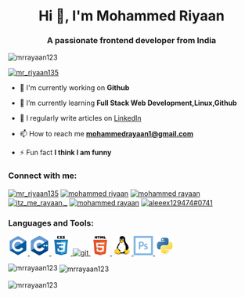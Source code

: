 <h1 align="center">Hi 👋, I'm Mohammed Riyaan</h1>
<h3 align="center">A passionate frontend developer from India</h3>

<p align="left"> <img src="https://komarev.com/ghpvc/?username=mrrayaan123&label=Profile%20views&color=0e75b6&style=flat" alt="mrrayaan123" /> </p>

<p align="left"> <a href="https://twitter.com/mr_riyaan135" target="blank"><img src="https://img.shields.io/twitter/follow/mr_riyaan135?logo=twitter&style=for-the-badge" alt="mr_riyaan135" /></a> </p>

- 🔭 I'm currently working on **Github**

- 🌱 I’m currently learning **Full Stack Web Development,Linux,Github**

- 📝 I regularly write articles on [LinkedIn](LinkedIn)

- 📫 How to reach me **mohammedrayaan1@gmail.com**

- ⚡ Fun fact **I think I am funny**

<h3 align="left">Connect with me:</h3>
<p align="left">
<a href="https://twitter.com/mr_riyaan135" target="blank"><img align="center" src="https://raw.githubusercontent.com/rahuldkjain/github-profile-readme-generator/master/src/images/icons/Social/twitter.svg" alt="mr_riyaan135" height="30" width="40" /></a>
<a href="https://linkedin.com/in/mohammed riyaan" target="blank"><img align="center" src="https://raw.githubusercontent.com/rahuldkjain/github-profile-readme-generator/master/src/images/icons/Social/linked-in-alt.svg" alt="mohammed riyaan" height="30" width="40" /></a>
<a href="https://fb.com/mohammed rayaan" target="blank"><img align="center" src="https://raw.githubusercontent.com/rahuldkjain/github-profile-readme-generator/master/src/images/icons/Social/facebook.svg" alt="mohammed rayaan" height="30" width="40" /></a>
<a href="https://instagram.com/itz_me_rayaan._" target="blank"><img align="center" src="https://raw.githubusercontent.com/rahuldkjain/github-profile-readme-generator/master/src/images/icons/Social/instagram.svg" alt="itz_me_rayaan._" height="30" width="40" /></a>
<a href="https://www.hackerrank.com/mohammed rayaan" target="blank"><img align="center" src="https://raw.githubusercontent.com/rahuldkjain/github-profile-readme-generator/master/src/images/icons/Social/hackerrank.svg" alt="mohammed rayaan" height="30" width="40" /></a>
<a href="https://discord.gg/aleeex129474#0741" target="blank"><img align="center" src="https://raw.githubusercontent.com/rahuldkjain/github-profile-readme-generator/master/src/images/icons/Social/discord.svg" alt="aleeex129474#0741" height="30" width="40" /></a>
</p>

<h3 align="left">Languages and Tools:</h3>
<p align="left"> <a href="https://www.cprogramming.com/" target="_blank" rel="noreferrer"> <img src="https://raw.githubusercontent.com/devicons/devicon/master/icons/c/c-original.svg" alt="c" width="40" height="40"/> </a> <a href="https://www.w3schools.com/cpp/" target="_blank" rel="noreferrer"> <img src="https://raw.githubusercontent.com/devicons/devicon/master/icons/cplusplus/cplusplus-original.svg" alt="cplusplus" width="40" height="40"/> </a> <a href="https://www.w3schools.com/css/" target="_blank" rel="noreferrer"> <img src="https://raw.githubusercontent.com/devicons/devicon/master/icons/css3/css3-original-wordmark.svg" alt="css3" width="40" height="40"/> </a> <a href="https://git-scm.com/" target="_blank" rel="noreferrer"> <img src="https://www.vectorlogo.zone/logos/git-scm/git-scm-icon.svg" alt="git" width="40" height="40"/> </a> <a href="https://www.w3.org/html/" target="_blank" rel="noreferrer"> <img src="https://raw.githubusercontent.com/devicons/devicon/master/icons/html5/html5-original-wordmark.svg" alt="html5" width="40" height="40"/> </a> <a href="https://www.linux.org/" target="_blank" rel="noreferrer"> <img src="https://raw.githubusercontent.com/devicons/devicon/master/icons/linux/linux-original.svg" alt="linux" width="40" height="40"/> </a> <a href="https://www.photoshop.com/en" target="_blank" rel="noreferrer"> <img src="https://raw.githubusercontent.com/devicons/devicon/master/icons/photoshop/photoshop-line.svg" alt="photoshop" width="40" height="40"/> </a> <a href="https://www.python.org" target="_blank" rel="noreferrer"> <img src="https://raw.githubusercontent.com/devicons/devicon/master/icons/python/python-original.svg" alt="python" width="40" height="40"/> </a> </p>

<p><img align="left" src="https://github-readme-stats.vercel.app/api/top-langs?username=mrrayaan123&show_icons=true&locale=en&layout=compact" alt="mrrayaan123" /></p>

<p>&nbsp;<img align="center" src="https://github-readme-stats.vercel.app/api?username=mrrayaan123&show_icons=true&locale=en" alt="mrrayaan123" /></p>

<p><img align="center" src="https://github-readme-streak-stats.herokuapp.com/?user=mrrayaan123&" alt="mrrayaan123" /></p>
